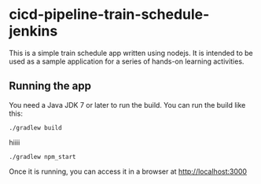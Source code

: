 # cicd-pipeline-train-schedule-jenkins

This is a simple train schedule app written using nodejs. It is intended to be used as a sample application for a series of hands-on learning activities.

## Running the app

You need a Java JDK 7 or later to run the build. You can run the build like this:

    ./gradlew build
hiiii

    ./gradlew npm_start

Once it is running, you can access it in a browser at [http://localhost:3000](http://localhost:3000)
